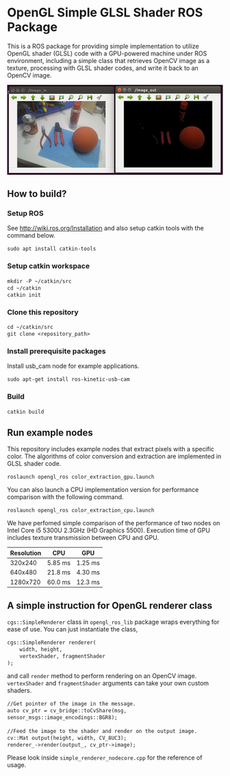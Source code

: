 # OpenGL Simple GLSL Shader ROS Package
This is a ROS package for providing simple implementation to utilize OpenGL shader (GLSL) code 
with a GPU-powered machine under ROS environment, including 
a simple class that retrieves OpenCV image as a texture, processing with GLSL shader codes, 
and write it back to an OpenCV image.

![image](./doc/image.png)

## How to build?

### Setup ROS 
See http://wiki.ros.org/Installation and also setup catkin tools with the command below.

```
sudo apt install catkin-tools
```

### Setup catkin workspace
```
mkdir -P ~/catkin/src
cd ~/catkin
catkin init
```
### Clone this repository
```
cd ~/catkin/src
git clone <repository_path>
```

### Install prerequisite packages
Install usb_cam node for example applications.
```
sudo apt-get install ros-kinetic-usb-cam
```

### Build
```
catkin build
```

## Run example nodes
This repository includes example nodes that extract pixels with a specific color.
The algorithms of color conversion and extraction are implemented in GLSL shader code.

```
roslaunch opengl_ros color_extraction_gpu.launch
```

You can also launch a CPU implementation version for performance comparison 
with the following command.
```
roslaunch opengl_ros color_extraction_cpu.launch
```

We have perfomed simple comparison of the performance of two nodes on Intel Core i5 5300U 2.3GHz (HD Graphics 5500).
Execution time of GPU includes texture transmission between CPU and GPU.

| Resolution | CPU     | GPU     |
|------------|---------|---------|
| 320x240    | 5.85 ms | 1.25 ms |
| 640x480    | 21.8 ms | 4.30 ms |
| 1280x720   | 60.0 ms | 12.3 ms |

## A simple instruction for OpenGL renderer class

`cgs::SimpleRenderer` class in `opengl_ros_lib` package wraps everything for ease of use.
You can just instantiate the class, 

```
cgs::SimpleRenderer renderer(
    width, height, 
    vertexShader, fragmentShader
);
```

and call `render` method to perform rendering on an OpenCV image. 
`vertexShader` and `fragmentShader` arguments can take your own custom shaders.

```
//Get pointer of the image in the message.
auto cv_ptr = cv_bridge::toCvShare(msg, sensor_msgs::image_encodings::BGR8);

//Feed the image to the shader and render on the output image.
cv::Mat output(height, width, CV_8UC3);
renderer_->render(output_, cv_ptr->image);
```

Please look inside `simple_renderer_nodecore.cpp` for the reference of usage.

